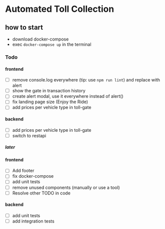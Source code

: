 # Automated Toll Collection

## how to start

- download docker-compose
- exec `docker-compose up` in the terminal

### Todo

#### frontend

- [ ] remove console.log everywhere (tip: use `npm run lint`) and replace with alert
- [ ] show the gate in transaction history
- [ ] create alert modal, use it everywhere instead of alert()
- [ ] fix landing page size (Enjoy the Ride)
- [ ] add prices per vehicle type in toll-gate

#### backend

- [ ] add prices per vehicle type in toll-gate
- [ ] switch to restapi

##### later

#### frontend

- [ ] Add footer
- [ ] fix docker-compose
- [ ] add unit tests
- [ ] remove unused components (manually or use a tool)
- [ ] Resolve other TODO in code

#### backend

- [ ] add unit tests
- [ ] add integration tests
